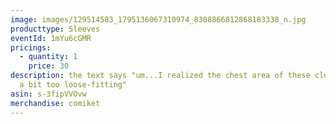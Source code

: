 ```yaml
---
image: images/129514583_1795136067310974_8308866812868183338_n.jpg
producttype: Sleeves
eventId: 1mYu6cGMR
pricings:
  - quantity: 1
    price: 30
description: the text says "um...I realized the chest area of these clothes are
  a bit too loose-fitting"
asin: s-3fipVVOvw
merchandise: comiket
---
```

